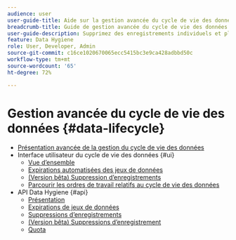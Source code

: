 ```yaml
---
audience: user
user-guide-title: Aide sur la gestion avancée du cycle de vie des données
breadcrumb-title: Guide de gestion avancée du cycle de vie des données
user-guide-description: Supprimez des enregistrements individuels et planifiez les expirations de jeux de données dans Experience Platform pour le nettoyage des données, la suppression des données anonymes et la minimisation des données.
feature: Data Hygiene
role: User, Developer, Admin
source-git-commit: c16ce1020670065ecc5415bc3e9ca428adbbd50c
workflow-type: tm+mt
source-wordcount: '65'
ht-degree: 72%

---
```



# Gestion avancée du cycle de vie des données {#data-lifecycle}

* [Présentation avancée de la gestion du cycle de vie des données](./home.md)
* Interface utilisateur du cycle de vie des données {#ui}
   * [Vue d’ensemble](./ui/overview.md)
   * [Expirations automatisées des jeux de données](./ui/dataset-expiration.md)
   * [(Version bêta) Suppression d’enregistrements](./ui/record-delete.md)
   * [Parcourir les ordres de travail relatifs au cycle de vie des données](./ui/browse.md)
* API Data Hygiene {#api}
   * [Présentation](./api/overview.md)
   * [Expirations de jeux de données](./api/dataset-expiration.md)
   * [Suppressions d’enregistrements](./api/jobs.md)
   * [(Version bêta) Suppressions d’enregistrement](./api/workorder.md)
   * [Quota](./api/quota.md)
